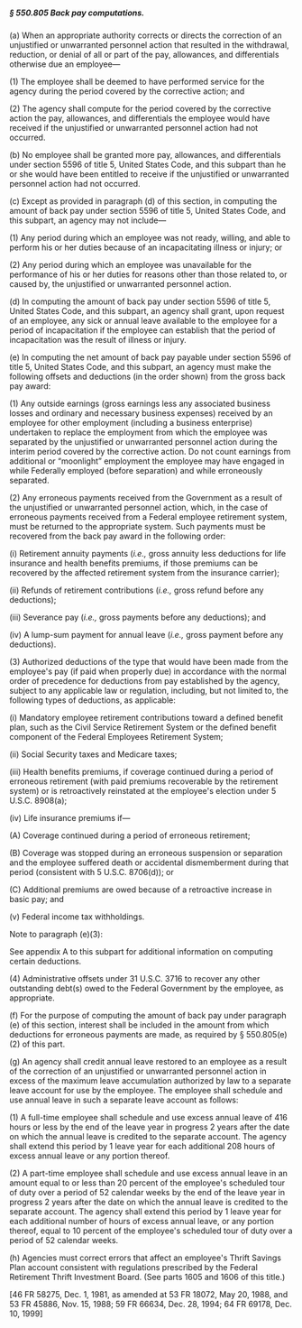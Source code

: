 ##### § 550.805 Back pay computations. #####

(a) When an appropriate authority corrects or directs the correction of an unjustified or unwarranted personnel action that resulted in the withdrawal, reduction, or denial of all or part of the pay, allowances, and differentials otherwise due an employee—

(1) The employee shall be deemed to have performed service for the agency during the period covered by the corrective action; and

(2) The agency shall compute for the period covered by the corrective action the pay, allowances, and differentials the employee would have received if the unjustified or unwarranted personnel action had not occurred.

(b) No employee shall be granted more pay, allowances, and differentials under section 5596 of title 5, United States Code, and this subpart than he or she would have been entitled to receive if the unjustified or unwarranted personnel action had not occurred.

(c) Except as provided in paragraph (d) of this section, in computing the amount of back pay under section 5596 of title 5, United States Code, and this subpart, an agency may not include—

(1) Any period during which an employee was not ready, willing, and able to perform his or her duties because of an incapacitating illness or injury; or

(2) Any period during which an employee was unavailable for the performance of his or her duties for reasons other than those related to, or caused by, the unjustified or unwarranted personnel action.

(d) In computing the amount of back pay under section 5596 of title 5, United States Code, and this subpart, an agency shall grant, upon request of an employee, any sick or annual leave available to the employee for a period of incapacitation if the employee can establish that the period of incapacitation was the result of illness or injury.

(e) In computing the net amount of back pay payable under section 5596 of title 5, United States Code, and this subpart, an agency must make the following offsets and deductions (in the order shown) from the gross back pay award:

(1) Any outside earnings (gross earnings less any associated business losses and ordinary and necessary business expenses) received by an employee for other employment (including a business enterprise) undertaken to replace the employment from which the employee was separated by the unjustified or unwarranted personnel action during the interim period covered by the corrective action. Do not count earnings from additional or “moonlight” employment the employee may have engaged in while Federally employed (before separation) and while erroneously separated.

(2) Any erroneous payments received from the Government as a result of the unjustified or unwarranted personnel action, which, in the case of erroneous payments received from a Federal employee retirement system, must be returned to the appropriate system. Such payments must be recovered from the back pay award in the following order:

(i) Retirement annuity payments (*i.e.,* gross annuity less deductions for life insurance and health benefits premiums, if those premiums can be recovered by the affected retirement system from the insurance carrier);

(ii) Refunds of retirement contributions (*i.e.,* gross refund before any deductions);

(iii) Severance pay (*i.e.,* gross payments before any deductions); and

(iv) A lump-sum payment for annual leave (*i.e.,* gross payment before any deductions).

(3) Authorized deductions of the type that would have been made from the employee's pay (if paid when properly due) in accordance with the normal order of precedence for deductions from pay established by the agency, subject to any applicable law or regulation, including, but not limited to, the following types of deductions, as applicable:

(i) Mandatory employee retirement contributions toward a defined benefit plan, such as the Civil Service Retirement System or the defined benefit component of the Federal Employees Retirement System;

(ii) Social Security taxes and Medicare taxes;

(iii) Health benefits premiums, if coverage continued during a period of erroneous retirement (with paid premiums recoverable by the retirement system) or is retroactively reinstated at the employee's election under 5 U.S.C. 8908(a);

(iv) Life insurance premiums if—

(A) Coverage continued during a period of erroneous retirement;

(B) Coverage was stopped during an erroneous suspension or separation and the employee suffered death or accidental dismemberment during that period (consistent with 5 U.S.C. 8706(d)); or

(C) Additional premiums are owed because of a retroactive increase in basic pay; and

(v) Federal income tax withholdings.

Note to paragraph (e)(3):

See appendix A to this subpart for additional information on computing certain deductions.

(4) Administrative offsets under 31 U.S.C. 3716 to recover any other outstanding debt(s) owed to the Federal Government by the employee, as appropriate.

(f) For the purpose of computing the amount of back pay under paragraph (e) of this section, interest shall be included in the amount from which deductions for erroneous payments are made, as required by § 550.805(e)(2) of this part.

(g) An agency shall credit annual leave restored to an employee as a result of the correction of an unjustified or unwarranted personnel action in excess of the maximum leave accumulation authorized by law to a separate leave account for use by the employee. The employee shall schedule and use annual leave in such a separate leave account as follows:

(1) A full-time employee shall schedule and use excess annual leave of 416 hours or less by the end of the leave year in progress 2 years after the date on which the annual leave is credited to the separate account. The agency shall extend this period by 1 leave year for each additional 208 hours of excess annual leave or any portion thereof.

(2) A part-time employee shall schedule and use excess annual leave in an amount equal to or less than 20 percent of the employee's scheduled tour of duty over a period of 52 calendar weeks by the end of the leave year in progress 2 years after the date on which the annual leave is credited to the separate account. The agency shall extend this period by 1 leave year for each additional number of hours of excess annual leave, or any portion thereof, equal to 10 percent of the employee's scheduled tour of duty over a period of 52 calendar weeks.

(h) Agencies must correct errors that affect an employee's Thrift Savings Plan account consistent with regulations prescribed by the Federal Retirement Thrift Investment Board. (See parts 1605 and 1606 of this title.)

[46 FR 58275, Dec. 1, 1981, as amended at 53 FR 18072, May 20, 1988, and 53 FR 45886, Nov. 15, 1988; 59 FR 66634, Dec. 28, 1994; 64 FR 69178, Dec. 10, 1999]